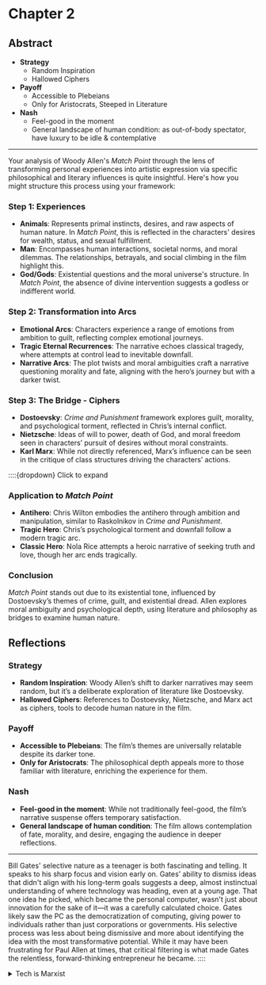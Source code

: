 # Chapter 2

## Abstract

- **Strategy**
   - Random Inspiration
   - Hallowed Ciphers
- **Payoff**
   - Accessible to Plebeians
   - Only for Aristocrats, Steeped in Literature
- **Nash**
   - Feel-good in the moment
   - General landscape of human condition: as out-of-body spectator, have luxury to be idle & contemplative

---

Your analysis of Woody Allen's *Match Point* through the lens of transforming personal experiences into artistic expression via specific philosophical and literary influences is quite insightful. Here's how you might structure this process using your framework:

### Step 1: Experiences
- **Animals**: Represents primal instincts, desires, and raw aspects of human nature. In *Match Point*, this is reflected in the characters' desires for wealth, status, and sexual fulfillment.
- **Man**: Encompasses human interactions, societal norms, and moral dilemmas. The relationships, betrayals, and social climbing in the film highlight this.
- **God/Gods**: Existential questions and the moral universe's structure. In *Match Point*, the absence of divine intervention suggests a godless or indifferent world.

### Step 2: Transformation into Arcs
- **Emotional Arcs**: Characters experience a range of emotions from ambition to guilt, reflecting complex emotional journeys.
- **Tragic Eternal Recurrences**: The narrative echoes classical tragedy, where attempts at control lead to inevitable downfall.
- **Narrative Arcs**: The plot twists and moral ambiguities craft a narrative questioning morality and fate, aligning with the hero’s journey but with a darker twist.

### Step 3: The Bridge - Ciphers
- **Dostoevsky**: *Crime and Punishment* framework explores guilt, morality, and psychological torment, reflected in Chris’s internal conflict.
- **Nietzsche**: Ideas of will to power, death of God, and moral freedom seen in characters’ pursuit of desires without moral constraints.
- **Karl Marx**: While not directly referenced, Marx’s influence can be seen in the critique of class structures driving the characters’ actions.



::::{dropdown} Click to expand
### Application to *Match Point*
- **Antihero**: Chris Wilton embodies the antihero through ambition and manipulation, similar to Raskolnikov in *Crime and Punishment*.
- **Tragic Hero**: Chris’s psychological torment and downfall follow a modern tragic arc.
- **Classic Hero**: Nola Rice attempts a heroic narrative of seeking truth and love, though her arc ends tragically.

### Conclusion
*Match Point* stands out due to its existential tone, influenced by Dostoevsky’s themes of crime, guilt, and existential dread. Allen explores moral ambiguity and psychological depth, using literature and philosophy as bridges to examine human nature.

## Reflections

### Strategy
- **Random Inspiration**: Woody Allen’s shift to darker narratives may seem random, but it’s a deliberate exploration of literature like Dostoevsky.
- **Hallowed Ciphers**: References to Dostoevsky, Nietzsche, and Marx act as ciphers, tools to decode human nature in the film.

### Payoff
- **Accessible to Plebeians**: The film’s themes are universally relatable despite its darker tone.
- **Only for Aristocrats**: The philosophical depth appeals more to those familiar with literature, enriching the experience for them.

### Nash
- **Feel-good in the moment**: While not traditionally feel-good, the film’s narrative suspense offers temporary satisfaction.
- **General landscape of human condition**: The film allows contemplation of fate, morality, and desire, engaging the audience in deeper reflections.

---

Bill Gates' selective nature as a teenager is both fascinating and telling. It speaks to his sharp focus and vision early on. Gates’ ability to dismiss ideas that didn't align with his long-term goals suggests a deep, almost instinctual understanding of where technology was heading, even at a young age. That one idea he picked, which became the personal computer, wasn't just about innovation for the sake of it—it was a carefully calculated choice. Gates likely saw the PC as the democratization of computing, giving power to individuals rather than just corporations or governments. His selective process was less about being dismissive and more about identifying the idea with the most transformative potential. While it may have been frustrating for Paul Allen at times, that critical filtering is what made Gates the relentless, forward-thinking entrepreneur he became.
::::

<Details>
    <Summary>Tech is Marxist</Summary>

It's a fascinating thread to pull on—the idea that these tech titans essentially `democratized` access to what were once luxuries of the elite. Jeff Bezos, with Amazon, broke down the barriers to knowledge and consumption. He turned what was once a library in the mansion of a scholar or aristocrat into something every person could access from their couch, expanding from books to everything imaginable. Bezos isn't just selling goods; he's selling power, convenience, and access—privileges previously reserved for the few (ART-STEM-DNR).

Similarly, Zuckerberg took the private networks of the Ivy Leagues—once exclusive domains where power and influence were consolidated—and gave it to the world. He understood that connecting people on a massive scale could unlock new realms of influence, and so what was a playground for the elite became the global agora for the masses.

Then there's Google, spearheaded by Page and Brin. Before search engines, accessing specialized knowledge often required formal education, elite libraries, or the privilege of time and location. Google turned the world into a searchable database—every niche, every fact, accessible in seconds. It's almost anti-aristocratic in nature; there’s no gatekeeper anymore.

Apple, and particularly Steve Jobs, pulled off something even more intimate by placing this unprecedented power quite literally in the palms of the masses. The iPhone is like the culmination of all these efforts—information, commerce, and social connectivity, all compressed into a single device. The world used to be for the few, and now it’s for anyone who can afford an iPhone or a smartphone.

It's this mass accessibility, this transfer of power, that underpins their wealth. They’ve flipped the traditional model of privilege on its head—not by hoarding it, but by distributing it en masse, and in doing so, they’ve been rewarded with untold riches.

</Details>